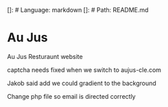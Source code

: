 []: # Language: markdown
[]: # Path: README.md

# Au Jus

Au Jus Resturaunt website


captcha needs fixed when we switch to aujus-cle.com

Jakob said add we could gradient to the background


Change php file so email is directed correctly

